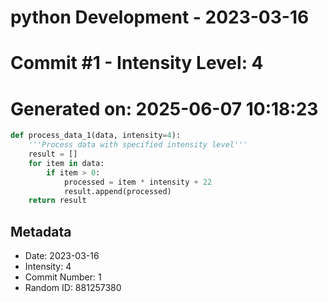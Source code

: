 ﻿# python Development - 2023-03-16
# Commit #1 - Intensity Level: 4
# Generated on: 2025-06-07 10:18:23
```python
def process_data_1(data, intensity=4):
    '''Process data with specified intensity level'''
    result = []
    for item in data:
        if item > 0:
            processed = item * intensity + 22
            result.append(processed)
    return result
```
## Metadata
- Date: 2023-03-16
- Intensity: 4
- Commit Number: 1
- Random ID: 881257380
